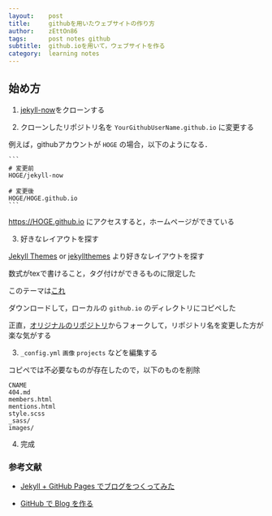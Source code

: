 ```yaml
---
layout:    post
title:     githubを用いたウェブサイトの作り方
author:    zEttOn86
tags:      post notes github
subtitle:  github.ioを用いて，ウェブサイトを作る
category:  learning notes
---
```


## 始め方

1. [jekyll-now](https://github.com/barryclark/jekyll-now)をクローンする

2. クローンしたリポジトリ名を `YourGithubUserName.github.io` に変更する


例えば，githubアカウントが `HOGE` の場合，以下のようになる．

    ```
    # 変更前
    HOGE/jekyll-now

    # 変更後
    HOGE/HOGE.github.io
    ```

https://HOGE.github.io にアクセスすると，ホームページができている

3. 好きなレイアウトを探す

[Jekyll Themes](http://jekyllthemes.org/) or [jekyllthemes](https://jekyllthemes.io/) より好きなレイアウトを探す

数式がtexで書けること，タグ付けができるものに限定した

このテーマは[これ](http://jekyllthemes.org/themes/project-pages/)

ダウンロードして，ローカルの `github.io` のディレクトリにコピペした

正直，[オリジナルのリポジトリ](https://github.com/projectpages/project-pages)からフォークして，リポジトリ名を変更した方が楽な気がする

3. `_config.yml` `画像` `projects` などを編集する

コピペでは不必要なものが存在したので，以下のものを削除

```
CNAME
404.md
members.html
mentions.html
style.scss
_sass/
images/
```

4. 完成



### 参考文献

- [Jekyll + GitHub Pages でブログをつくってみた](https://aloerina01.github.io/blog/2016-10-02-2)

- [GitHub で Blog を作る](https://nkon.github.io/Github-pages-and-jekyll-blog/)
